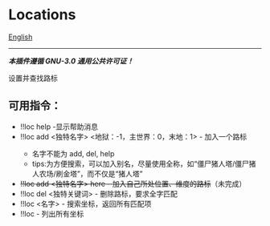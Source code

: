 # Locations

[English](https://github.com/TISUnion/Locations/blob/master/README.md)

------
***本插件遵循 GNU-3.0 通用公共许可证！***

设置并查找路标

## 可用指令：
* !!loc help -显示帮助消息
* !!loc add <独特名字> <x> <y> <z> <地狱：-1，主世界：0，末地：1> - 加入一个路标
  * 名字不能为 add, del, help
  * tips:为方便搜索，可以加入别名，尽量使用全称，如“僵尸猪人塔/僵尸猪人农场/刷金塔”，而不仅是“猪人塔”
* ~~!!loc add <独特名字> here - 加入自己所处位置、维度的路标~~（未完成）
* !!loc del <独特关键词> - 删除路标，要求全字匹配
* !!loc <名字> - 搜索坐标，返回所有匹配项
* !!loc - 列出所有坐标
